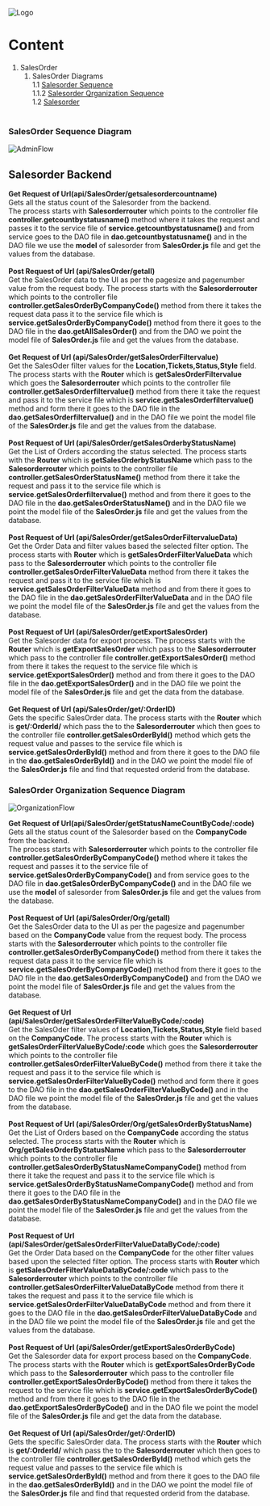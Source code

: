 ![Logo](https://github.com/GeppettoSoftware/StahlsTest/blob/master/docs/favicon.ico?raw=true"Logo")
# Content 
1. SalesOrder<br/>
    1. SalesOrder Diagrams<br/>
    1.1 [Salesorder Sequence](#salesorder-sequence-diagram)<br/>
    1.1.2 [Salesorder Qrganization Sequence](#salesorder-organization-sequence-diagram)<br/>
  1.2 [Salesorder](#salesorder-backend)
   <br/>
### SalesOrder Sequence Diagram
![AdminFlow](https://github.com/GeppettoSoftware/StahlsTest/blob/master/docs/salesOrderSequenceDiagram(ADMIN).jpg?raw=true"AdminFlow")
<br/>

## Salesorder Backend 

 **Get Request of Url(api/SalesOrder/getsalesordercountname)** <br/>
 Gets all the status count of the Salesorder from the backend.<br/>The process starts with **Salesorderrouter** which points to the controller file **controller.getcountbystatusname()** method where it takes the request and passes it to the service file of **service.getcountbystatusname()** and from service goes to the DAO file in **dao.getcountbystatusname()** and in the DAO file we use the **model** of salesorder from **SalesOrder.js** file and get the values from the database.
  <br/>
  <br/>
  **Post Request of Url (api/SalesOrder/getall)** <br/>
    Get the SalesOrder data to the UI as per the pagesize and pagenumber value from the request body. The process starts with the **Salesorderrouter** which points to the controller file **controller.getSalesOrderByCompanyCode()** method from there it takes the request data pass it to the service file which is **service.getSalesOrderByCompanyCode()** method from there it goes to the DAO file in the **dao.getAllSalesOrder()** and from the DAO we point the model file of **SalesOrder.js** file and get the values from the database.
   <br/>
    <br/>
  **Get Request of Url (api/SalesOrder/getSalesOrderFiltervalue)** <br/>
    Get the SalesOder filter values for the **Location,Tickets,Status,Style** field. The process starts with the **Router** which is **getSalesOrderFiltervalue**  which goes the **Salesorderrouter** which points to the controller file **controller.getSalesOrderfiltervalue()** method from there it take the request and pass it to the service file which is **service.getSalesOrderfiltervalue()** method and form there it goes to the DAO file in the **dao.getSalesOrderfiltervalue()** and in the DAO file we point the model file of the **SalesOrder.js** file and get the values from the database.
    <br/>
    <br/>
  **Post Request of Url (api/SalesOrder/getSalesOrderbyStatusName)**<br/>
    Get the List of Orders according the status selected. The process starts with the **Router** which is **getSalesOrderbyStatusName** which pass to the **Salesorderrouter** which points to the controller file **controller.getSalesOrderStatusName()** method from there it take the request and pass it to the service file which is **service.getSalesOrderfiltervalue()** method and from there it goes to the DAO file in the **dao.getSalesOrderStatusName()** and in the DAO file we point the model file of the **SalesOrder.js** file and get the values from the database.
    <br/>
    <br/>
   **Post Request of Url (api/SalesOrder/getSalesOrderFiltervalueData)**<br/>
        Get the Order Data and filter values based the selected filter option. The process starts with **Router** which is **getSalesOrderFilterValueData** which pass to the **Salesorderrouter** which points to the controller file **controller.getSalesOrderFilterValueData** method from there it takes the request and pass it to the service file which is **service.getSalesOrderFilterValueData** method and from there it goes to the DAO file in the **dao.getSalesOrderFilterValueData** and in the DAO file we point the model file of the **SalesOrder.js** file and get the values from the database. 
    <br/>
    <br/>
**Post Request of Url (api/SalesOrder/getExportSalesOrder)**<br/>
  Get the Salesorder data for export process. The process starts with the **Router** which is **getExportSalesOrder** which pass to the **Salesorderrouter** which pass to the controller file **controller.getExportSalesOrder()** method from there it takes the request to the service file which is **service.getExportSalesOrder()** method and from there it goes to the DAO file in the **dao.getExportSalesOrder()** and in the DAO file we point the model file of the **SalesOrder.js** file and get the data from the database.
  <br/>
  <br/>
**Get Request of Url (api/SalesOrder/get/:OrderID)**<br/>
  Gets the specific SalesOrder data. The process starts with the **Router** which is **get/:OrderId/** which pass the to the **Salesorderrouter** which then goes to the controller file **controller.getSalesOrderById()** method which gets the request value and passes to the service file which is **service.getSalesOrderById()** method and from there it goes to the DAO file in the **dao.getSalesOrderById()** and in the DAO we point the model file of the **SalesOrder.js** file and find that requested orderid from the database.



### SalesOrder Organization Sequence Diagram
![OrganizationFlow](https://github.com/GeppettoSoftware/StahlsTest/blob/master/docs/salesOrderSequenceDiagram(ORGANIZATION).jpg?raw=true"OrganizationFlow")


**Get Request of Url(api/SalesOrder/getStatusNameCountByCode/:code)** <br/>
 Gets all the status count of the Salesorder based on the **CompanyCode** from the backend.<br/>The process starts with **Salesorderrouter** which points to the controller file **controller.getSalesOrderByCompanyCode()** method where it takes the request and passes it to the service file of **service.getSalesOrderByCompanyCode()** and from service goes to the DAO file in **dao.getSalesOrderByCompanyCode()** and in the DAO file we use the **model** of salesorder from **SalesOrder.js** file and get the values from the database.
  <br/>
  <br/>
  **Post Request of Url (api/SalesOrder/Org/getall)** <br/>
    Get the SalesOrder data to the UI as per the pagesize and pagenumber based on the **CompanyCode** value from the request body. The process starts with the **Salesorderrouter** which points to the controller file **controller.getSalesOrderByCompanyCode()** method from there it takes the request data pass it to the service file which is **service.getSalesOrderByCompanyCode()** method from there it goes to the DAO file in the **dao.getSalesOrderByCompanyCode()** and from the DAO we point the model file of **SalesOrder.js** file and get the values from the database.
   <br/>
   <br/>
  **Get Request of Url (api/SalesOrder/getSalesOrderFilterValueByCode/:code)** <br/>
    Get the SalesOder filter values of **Location,Tickets,Status,Style** field based on the **CompanyCode**. The process starts with the **Router** which is **getSalesOrderFilterValueByCode/:code**  which goes the **Salesorderrouter** which points to the controller file **controller.getSalesOrderFilterValueByCode()** method from there it take the request and pass it to the service file which is **service.getSalesOrderFilterValueByCode()** method and form there it goes to the DAO file in the **dao.getSalesOrderFilterValueByCode()** and in the DAO file we point the model file of the **SalesOrder.js** file and get the values from the database.
    <br/>
    <br/>
  **Post Request of Url (api/SalesOrder/Org/getSalesOrderByStatusName)**<br/>
    Get the List of Orders based on the **CompanyCode** according the status selected. The process starts with the **Router** which is **Org/getSalesOrderByStatusName** which pass to the **Salesorderrouter** which points to the controller file **controller.getSalesOrderByStatusNameCompanyCode()** method from there it take the request and pass it to the service file which is **service.getSalesOrderByStatusNameCompanyCode()** method and from there it goes to the DAO file in the **dao.getSalesOrderByStatusNameCompanyCode()** and in the DAO file we point the model file of the **SalesOrder.js** file and get the values from the database.
    <br/>
    <br/>
   **Post Request of Url (api/SalesOrder/getSalesOrderFilterValueDataByCode/:code)**<br/>
        Get the Order Data based on the **CompanyCode** for the other filter values based upon the selected filter option. The process starts with **Router** which is **getSalesOrderFilterValueDataByCode/:code** which pass to the **Salesorderrouter** which points to the controller file **controller.getSalesOrderFilterValueDataByCode** method from there it takes the request and pass it to the service file which is **service.getSalesOrderFilterValueDataByCode** method and from there it goes to the DAO file in the **dao.getSalesOrderFilterValueDataByCode** and in the DAO file we point the model file of the **SalesOrder.js** file and get the values from the database. 
    <br/>
    <br/>
**Post Request of Url (api/SalesOrder/getExportSalesOrderByCode)**<br/>
  Get the Salesorder data for export process based on the **CompanyCode**. The process starts with the **Router** which is **getExportSalesOrderByCode** which pass to the **Salesorderrouter** which pass to the controller file **controller.getExportSalesOrderByCode()** method from there it takes the request to the service file which is **service.getExportSalesOrderByCode()** method and from there it goes to the DAO file in the **dao.getExportSalesOrderByCode()** and in the DAO file we point the model file of the **SalesOrder.js** file and get the data from the database.
  <br/>
  <br/>
**Get Request of Url (api/SalesOrder/get/:OrderID)**<br/>
  Gets the specific SalesOrder data. The process starts with the **Router** which is **get/:OrderId/** which pass the to the **Salesorderrouter** which then goes to the controller file **controller.getSalesOrderById()** method which gets the request value and passes to the service file which is **service.getSalesOrderById()** method and from there it goes to the DAO file in the **dao.getSalesOrderById()** and in the DAO we point the model file of the **SalesOrder.js** file and find that requested orderid from the database.
